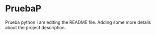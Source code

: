 # PruebaP
Prueba python
I am editing the README file. Adding some more details about the project description.
